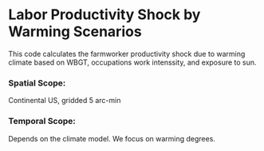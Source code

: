 # Labor Productivity Shock by Warming Scenarios

This code calculates the farmworker productivity shock due to warming climate based on WBGT, occupations work intenssity, and exposure to sun. 

### Spatial Scope: 
Continental US, gridded 5 arc-min

### Temporal Scope: 
Depends on the climate model. We focus on warming degrees.
